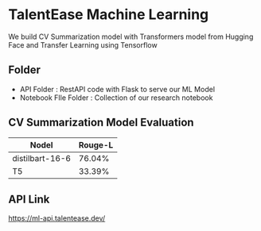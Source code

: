 # TalentEase Machine Learning

We build CV Summarization model with Transformers model from Hugging Face and Transfer Learning using Tensorflow

## Folder

- API Folder : RestAPI code with Flask to serve our ML Model
- Notebook FIle Folder : Collection of our research notebook

## CV Summarization Model Evaluation

| Nodel                     | Rouge-L               |
| ------------------------- | ------------------ |
| distilbart-16-6    | 76.04%    | 
| T5   | 33.39%    |

## API Link

https://ml-api.talentease.dev/

